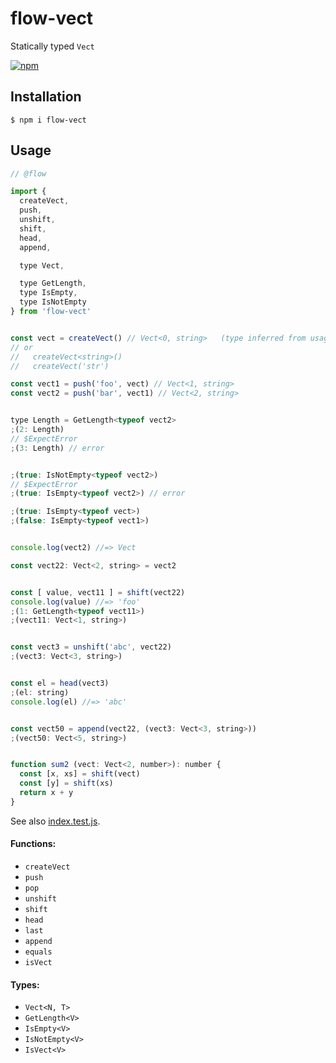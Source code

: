 # flow-vect

Statically typed `Vect`

[![npm](https://img.shields.io/npm/v/flow-vect.svg)](https://www.npmjs.com/package/flow-vect)

## Installation

```console
$ npm i flow-vect
```

## Usage

```js
// @flow

import {
  createVect,
  push,
  unshift,
  shift,
  head,
  append,

  type Vect,

  type GetLength,
  type IsEmpty,
  type IsNotEmpty
} from 'flow-vect'


const vect = createVect() // Vect<0, string>   (type inferred from usage)
// or
//   createVect<string>()
//   createVect('str')

const vect1 = push('foo', vect) // Vect<1, string>
const vect2 = push('bar', vect1) // Vect<2, string>


type Length = GetLength<typeof vect2>
;(2: Length)
// $ExpectError
;(3: Length) // error


;(true: IsNotEmpty<typeof vect2>)
// $ExpectError
;(true: IsEmpty<typeof vect2>) // error

;(true: IsEmpty<typeof vect>)
;(false: IsEmpty<typeof vect1>)


console.log(vect2) //=> Vect

const vect22: Vect<2, string> = vect2


const [ value, vect11 ] = shift(vect22)
console.log(value) //=> 'foo'
;(1: GetLength<typeof vect11>)
;(vect11: Vect<1, string>)


const vect3 = unshift('abc', vect22)
;(vect3: Vect<3, string>)


const el = head(vect3)
;(el: string)
console.log(el) //=> 'abc'


const vect50 = append(vect22, (vect3: Vect<3, string>))
;(vect50: Vect<5, string>)


function sum2 (vect: Vect<2, number>): number {
  const [x, xs] = shift(vect)
  const [y] = shift(xs)
  return x + y
}
```

See also [index.test.js](tests/typings/index.test.js).

#### Functions:

- `createVect`
- `push`
- `pop`
- `unshift`
- `shift`
- `head`
- `last`
- `append`
- `equals`
- `isVect`

#### Types:

- `Vect<N, T>`
- `GetLength<V>`
- `IsEmpty<V>`
- `IsNotEmpty<V>`
- `IsVect<V>`
